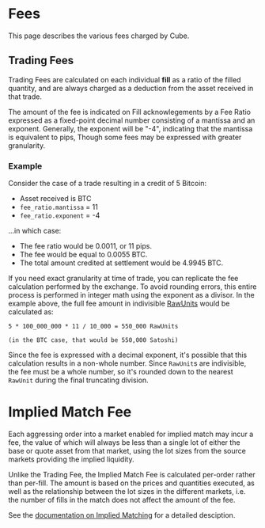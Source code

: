 # Fees

This page describes the various fees charged by Cube.

## Trading Fees

Trading Fees are calculated on each individual **fill** as a ratio of the filled quantity,
and are always charged as a deduction from the asset received in that trade.

The amount of the fee is indicated on Fill acknowlegements by a Fee Ratio
expressed as a fixed-point decimal number consisting of a mantissa and an exponent.
Generally, the exponent will be "-4", indicating that the mantissa is equivalent to pips,
Though some fees may be expressed with greater granularity.

### Example

Consider the case of a trade resulting in a credit of 5 Bitcoin:
- Asset received is BTC
- `fee_ratio.mantissa` = 11
- `fee_ratio.exponent` = -4

...in which case:
- The fee ratio would be 0.0011, or 11 pips.
- The fee would be equal to 0.0055 BTC.
- The total amount credited at settlement would be 4.9945 BTC.

If you need exact granularity at time of trade, you can replicate the fee calculation performed by the exchange.
To avoid rounding errors, this entire process is performed in integer math using the exponent as a divisor.
In the example above, the full fee amount in indivisible [RawUnits](#rawunits) would be calculated as:
```text
5 * 100_000_000 * 11 / 10_000 = 550_000 RawUnits

(in the BTC case, that would be 550,000 Satoshi)
```

Since the fee is expressed with a decimal exponent, it's possible that this calculation results in a non-whole number.
Since `RawUnit`s are indivisible, the fee must be a whole number,
so it's rounded down to the nearest `RawUnit` during the final truncating division.

# Implied Match Fee

Each aggressing order into a market enabled for implied match may incur a fee,
the value of which will always be less than a single lot of either the base or quote asset from that market,
using the lot sizes from the source markets providing the implied liquidity.

Unlike the Trading Fee, the Implied Match Fee is calculated per-order rather than per-fill.
The amount is based on the prices and quantities executed,
as well as the relationship between the lot sizes in the different markets,
i.e. the number of fills in the match does not affect the amount of the fee.

See the [documentation on Implied Matching](./implied-matching.md#ImpliedMatchFee) for a detailed desciption.
